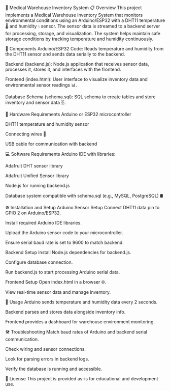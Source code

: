 🏥 Medical Warehouse Inventory System
📋 Overview
This project implements a Medical Warehouse Inventory System that monitors environmental conditions using an Arduino/ESP32 with a DHT11 temperature 🌡️ and humidity 💧 sensor. The sensor data is streamed to a backend server for processing, storage, and visualization. The system helps maintain safe storage conditions by tracking temperature and humidity continuously.

🧩 Components
Arduino/ESP32 Code: Reads temperature and humidity from the DHT11 sensor and sends data serially to the backend.

Backend (backend.js): Node.js application that receives sensor data, processes it, stores it, and interfaces with the frontend.

Frontend (index.html): User interface to visualize inventory data and environmental sensor readings 📊.

Database Schema (schema.sql): SQL schema to create tables and store inventory and sensor data 🗄️.

🔧 Hardware Requirements
Arduino or ESP32 microcontroller

DHT11 temperature and humidity sensor

Connecting wires 🔌

USB cable for communication with backend

💻 Software Requirements
Arduino IDE with libraries:

Adafruit DHT sensor library

Adafruit Unified Sensor library

Node.js for running backend.js

Database system compatible with schema.sql (e.g., MySQL, PostgreSQL) 🛢️

⚙️ Installation and Setup
Arduino Sensor Setup
Connect DHT11 data pin to GPIO 2 on Arduino/ESP32.

Install required Arduino IDE libraries.

Upload the Arduino sensor code to your microcontroller.

Ensure serial baud rate is set to 9600 to match backend.

Backend Setup
Install Node.js dependencies for backend.js.

Configure database connection.

Run backend.js to start processing Arduino serial data.

Frontend Setup
Open index.html in a browser 🌐.

View real-time sensor data and manage inventory.

🚀 Usage
Arduino sends temperature and humidity data every 2 seconds.

Backend parses and stores data alongside inventory info.

Frontend provides a dashboard for warehouse environment monitoring.

🛠 Troubleshooting
Match baud rates of Arduino and backend serial communication.

Check wiring and sensor connections.

Look for parsing errors in backend logs.

Verify the database is running and accessible.

📄 License
This project is provided as-is for educational and development use.
